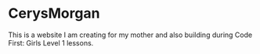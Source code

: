 # CerysMorgan
This is a website I am creating for my mother and also building during Code First: Girls Level 1 lessons.
